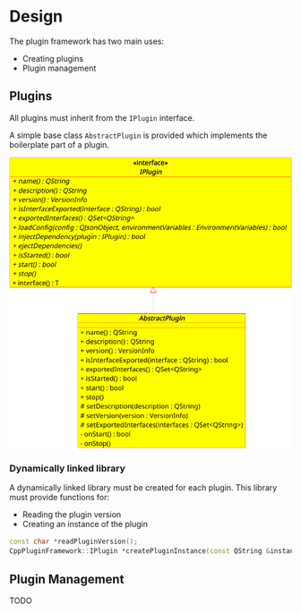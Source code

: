# Design

The plugin framework has two main uses:

* Creating plugins
* Plugin management


## Plugins

All plugins must inherit from the `IPlugin` interface.

A simple base class `AbstractPlugin` is provided which implements the boilerplate part of a plugin.

![Plugin class diagram](ClassDiagrams/PluginClassDiagram.png  "Plugin class diagram")


### Dynamically linked library

A dynamically linked library must be created for each plugin. This library must  provide functions for:

* Reading the plugin version
* Creating an instance of the plugin

```cpp
const char *readPluginVersion();
CppPluginFramework::IPlugin *createPluginInstance(const QString &instanceName);
```


## Plugin Management

TODO